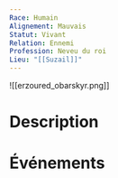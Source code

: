 ```yaml
---
Race: Humain
Alignement: Mauvais
Statut: Vivant
Relation: Ennemi
Profession: Neveu du roi
Lieu: "[[Suzail]]"
---
```

![[erzoured_obarskyr.png]]
# Description

# Événements
